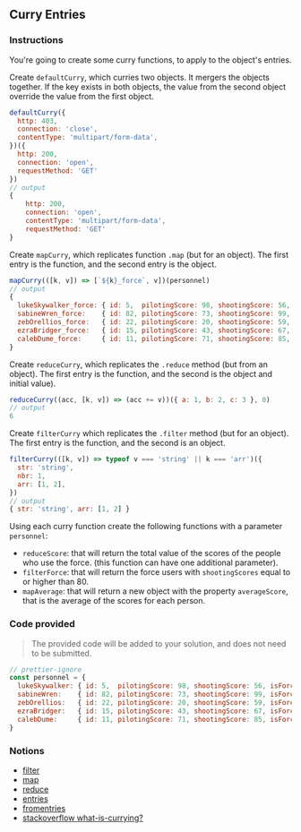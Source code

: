 ## Curry Entries

### Instructions

You're going to create some curry functions, to apply to the object's entries.

Create `defaultCurry`, which curries two objects. It mergers the objects together. If the key exists in both objects, the value from the second object override the value from the first object.

```js
defaultCurry({
  http: 403,
  connection: 'close',
  contentType: 'multipart/form-data',
})({
  http: 200,
  connection: 'open',
  requestMethod: 'GET'
})
// output
{
    http: 200,
    connection: 'open',
    contentType: 'multipart/form-data',
    requestMethod: 'GET'
}

```

Create `mapCurry`, which replicates function `.map` (but for an object). The first entry is the function, and the second entry is the object.

```js
mapCurry(([k, v]) => [`${k}_force`, v])(personnel)
// output
{
  lukeSkywalker_force: { id: 5,  pilotingScore: 98, shootingScore: 56, isForceUser: true  },
  sabineWren_force:    { id: 82, pilotingScore: 73, shootingScore: 99, isForceUser: false },
  zebOrellios_force:   { id: 22, pilotingScore: 20, shootingScore: 59, isForceUser: false },
  ezraBridger_force:   { id: 15, pilotingScore: 43, shootingScore: 67, isForceUser: true  },
  calebDume_force:     { id: 11, pilotingScore: 71, shootingScore: 85, isForceUser: true  },
}
```

Create `reduceCurry`, which replicates the `.reduce` method (but from an object). The first entry is the function, and the second is the object and initial value).

```js
reduceCurry((acc, [k, v]) => (acc += v))({ a: 1, b: 2, c: 3 }, 0)
// output
6
```

Create `filterCurry` which replicates the `.filter` method (but for an object). The first entry is the function, and the second is an object.

```js
filterCurry(([k, v]) => typeof v === 'string' || k === 'arr')({
  str: 'string',
  nbr: 1,
  arr: [1, 2],
})
// output
{ str: 'string', arr: [1, 2] }
```

Using each curry function create the following functions with a parameter `personnel`:

- `reduceScore`: that will return the total value of the scores
  of the people who use the force. (this function can have one additional parameter).
- `filterForce`: that will return the force users with `shootingScores` equal to or higher than 80.
- `mapAverage`: that will return a new object with the property `averageScore`, that is the average of the scores for each person.

### Code provided

> The provided code will be added to your solution, and does not need to be submitted.

```js
// prettier-ignore
const personnel = {
  lukeSkywalker: { id: 5,  pilotingScore: 98, shootingScore: 56, isForceUser: true  },
  sabineWren:    { id: 82, pilotingScore: 73, shootingScore: 99, isForceUser: false },
  zebOrellios:   { id: 22, pilotingScore: 20, shootingScore: 59, isForceUser: false },
  ezraBridger:   { id: 15, pilotingScore: 43, shootingScore: 67, isForceUser: true  },
  calebDume:     { id: 11, pilotingScore: 71, shootingScore: 85, isForceUser: true  },
}
```

### Notions

- [filter](https://devdocs.io/javascript/global_objects/array/filter)
- [map](https://devdocs.io/javascript/global_objects/array/map)
- [reduce](https://devdocs.io/javascript/global_objects/array/reduce)
- [entries](https://devdocs.io/javascript/global_objects/object/entries)
- [fromentries](https://devdocs.io/javascript/global_objects/object/fromentries)
- [stackoverflow what-is-currying?](https://stackoverflow.com/questions/36314/what-is-currying)
